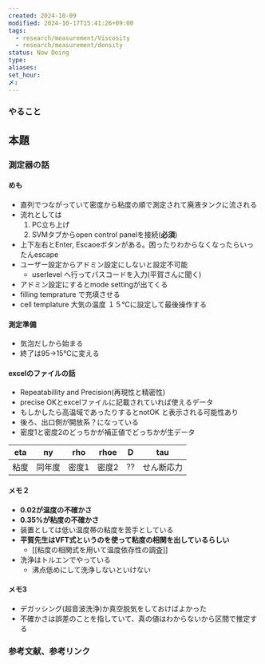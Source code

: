 ```yaml
---
created: 2024-10-09
modified: 2024-10-17T15:41:26+09:00
tags:
  - research/measurement/Viscosity
  - research/measurement/density
status: Now Doing
type: 
aliases: 
set_hour: 
〆: 
---
```

### やること
## 本題
### 測定器の話
#### めも
- 直列でつながっていて密度から粘度の順で測定されて廃液タンクに流される
- 流れとしては
	1. PC立ち上げ
	2. SVMタブからopen control panelを接続(**必須**)
- 上下左右とEnter, Escaoeボタンがある。困ったりわからなくなったらいったんescape
- ユーザー設定からアドミン設定にしないと設定不可能
	- userlevel へ行ってパスコードを入力(平賀さんに聞く)
- アドミン設定にするとmode settingが出てくる
- filling temprature で充填させる
- cell templature 大気の温度 １５℃に設定して最後操作する

#### 測定準備
- 気泡だしから始まる
- 終了は95→15℃に変える
#### excelのファイルの話
- Repeatabillity and Precision(再現性と精密性)
- precise OKとexcelファイルに記載されていれば使えるデータ
- もしかしたら高温域であったりするとnotOK と表示される可能性あり
- 後ろ、出口側が開放系？になっている
- 密度1と密度2のどっちかが補正値でどっちかが生データ

| eta | ny  | rho | rhoe | D   | tau   |
| --- | --- | --- | ---- | --- | ----- |
| 粘度  | 同年度 | 密度1 | 密度2  | ??  | せん断応力 |
#### メモ２
- **0.02が温度の不確かさ**
- **0.35%が粘度の不確かさ**
- 装置としては低い温度帯の粘度を苦手としている
- **平賀先生はVFT式というのを使って粘度の相関を出しているらしい**
	- [[粘度の相関式を用いて温度依存性の調査]]
- 洗浄はトルエンでやっている
	- 沸点低めにして洗浄しないといけない
#### メモ3
- デガッシング(超音波洗浄)か真空脱気をしておけばよかった
- 不確かさは誤差のことを指していて、真の値はわからないから区間で推定する

### 参考文献、参考リンク